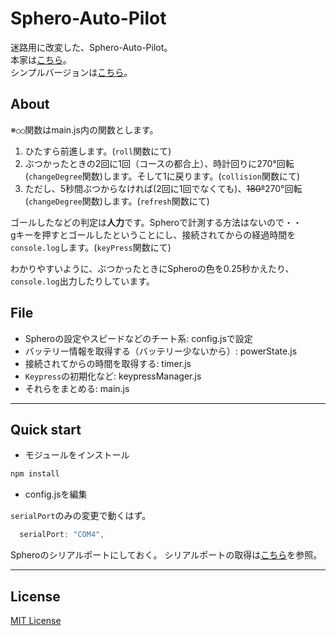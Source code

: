 # Sphero-Auto-Pilot

迷路用に改変した、Sphero-Auto-Pilot。  
本家は[こちら](https://github.com/yammmt/Sphero-Auto-Pilot)。  
シンプルバージョンは[こちら](https://github.com/shundroid/Sphero-Auto-Pilot/tree/simple)。

## About

※`○○`関数はmain.js内の関数とします。

1. ひたすら前進します。(`roll`関数にて)
2. ぶつかったときの2回に1回（コースの都合上）、時計回りに270°回転(`changeDegree`関数)します。そして1に戻ります。(`collision`関数にて)
3. ただし、5秒間ぶつからなければ(2回に1回でなくても)、~~180°~~270°回転(`changeDegree`関数)します。(`refresh`関数にて)

ゴールしたなどの判定は**人力**です。Spheroで計測する方法はないので・・  
gキーを押すとゴールしたということにし、接続されてからの経過時間を`console.log`します。(`keyPress`関数にて)

わかりやすいように、ぶつかったときにSpheroの色を0.25秒かえたり、  
`console.log`出力したりしています。

## File

- Spheroの設定やスピードなどのチート系: config.jsで設定
- バッテリー情報を取得する（バッテリー少ないから）: powerState.js
- 接続されてからの時間を取得する: timer.js
- `Keypress`の初期化など: keypressManager.js
- それらをまとめる: main.js

___

## Quick start

- モジュールをインストール

```bash
npm install
```

- config.jsを編集

`serialPort`のみの変更で動くはず。

```js
  serialPort: "COM4",
```
Spheroのシリアルポートにしておく。
シリアルポートの取得は[こちら](https://github.com/comozilla/Sphero-wakuwaku/wiki/%E7%92%B0%E5%A2%83%E8%A8%AD%E5%AE%9A)を参照。

---

## License
[MIT License](http://wisdommingle.com/mit-license/)
